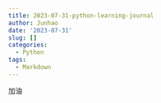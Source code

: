 ```yaml
---
title: 2023-07-31-python-learning-journal
author: Junhao
date: '2023-07-31'
slug: []
categories:
  - Python
tags:
  - Markdown
---
```

  加油